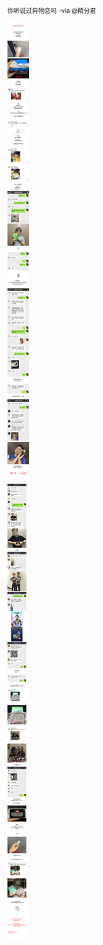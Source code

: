 你听说过异物恋吗 -via @精分君

![3cd1524464fa4bbc905057799bc7430c.png](https://raw.githubusercontent.com/wxlzmt/cdn1/master/ext/qw/groups/10022/3cd1524464fa4bbc905057799bc7430c.png)

![fe20aac8f96040eb95f055d4c5a02b59.png](https://raw.githubusercontent.com/wxlzmt/cdn1/master/ext/qw/groups/10022/fe20aac8f96040eb95f055d4c5a02b59.png)
